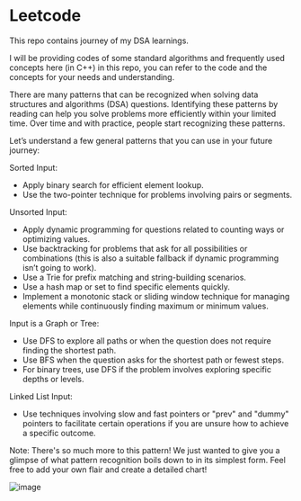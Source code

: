 # Leetcode
This repo contains journey of my DSA learnings. 

I will be providing codes of some standard algorithms and frequently used concepts here (in C++) in this repo, you can refer to the code and the concepts for your needs and understanding.

There are many patterns that can be recognized when solving data structures and algorithms (DSA) questions. Identifying these patterns by reading can help you solve problems more efficiently within your limited time. Over time and with practice, people start recognizing these patterns.

Let’s understand a few general patterns that you can use in your future journey:

Sorted Input:

- Apply binary search for efficient element lookup.
- Use the two-pointer technique for problems involving pairs or segments.

Unsorted Input:

- Apply dynamic programming for questions related to counting ways or optimizing values.
- Use backtracking for problems that ask for all possibilities or combinations (this is also a suitable fallback if dynamic programming isn’t going to work).
- Use a Trie for prefix matching and string-building scenarios.
- Use a hash map or set to find specific elements quickly.
- Implement a monotonic stack or sliding window technique for managing elements while continuously finding maximum or minimum values.

Input is a Graph or Tree:

- Use DFS to explore all paths or when the question does not require finding the shortest path.
- Use BFS when the question asks for the shortest path or fewest steps.
- For binary trees, use DFS if the problem involves exploring specific depths or levels.

Linked List Input:

- Use techniques involving slow and fast pointers or "prev" and "dummy" pointers to facilitate certain operations if you are unsure how to achieve a specific outcome.

Note: There's so much more to this pattern! We just wanted to give you a glimpse of what pattern recognition boils down to in its simplest form. Feel free to add your own flair and create a detailed chart!

![image](https://github.com/user-attachments/assets/8755d3ef-1807-4483-bae2-5c2db949c254)
